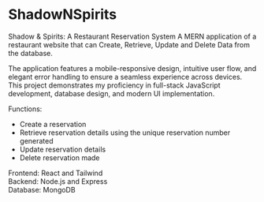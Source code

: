 # ShadowNSpirits

Shadow & Spirits: A Restaurant Reservation System
A MERN application of a restaurant website that can Create, Retrieve, Update and Delete Data from the database.

The application features a mobile-responsive design, intuitive user flow, and elegant error handling to ensure a seamless experience across devices. This project demonstrates my proficiency in full-stack JavaScript development, database design, and modern UI implementation.

Functions:
- Create a reservation
- Retrieve reservation details using the unique reservation number generated
- Update reservation details
- Delete reservation made

Frontend: React and Tailwind <br/>
Backend: Node.js and Express <br/>
Database: MongoDB

